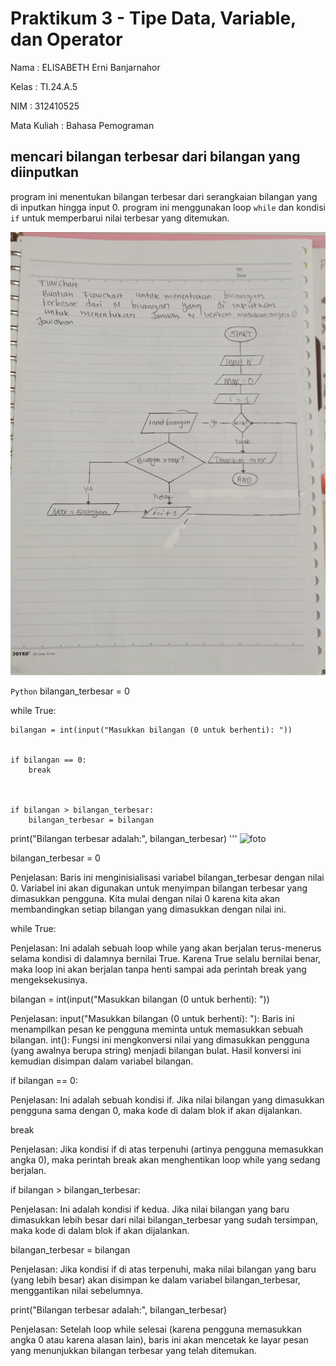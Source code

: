# Praktikum 3 - Tipe Data, Variable, dan Operator

Nama : ELISABETH Erni Banjarnahor

Kelas : TI.24.A.5

NIM : 312410525

Mata Kuliah : Bahasa Pemograman


## mencari bilangan terbesar dari bilangan yang diinputkan
program ini menentukan bilangan terbesar dari serangkaian bilangan yang di inputkan hingga input 0. program ini menggunakan loop `while` dan kondisi `if` untuk memperbarui nilai terbesar yang ditemukan. 

![foto](https://github.com/Elisabethbanjarnahor/Foto/blob/33ea8335445697fa2cfe0b33278693033a996770/IMG_20241015_125945.jpg) 


```Python```
bilangan_terbesar = 0

while True:

    bilangan = int(input("Masukkan bilangan (0 untuk berhenti): "))


    if bilangan == 0:
        break



    if bilangan > bilangan_terbesar:
        bilangan_terbesar = bilangan


print("Bilangan terbesar adalah:", bilangan_terbesar)
'''
![foto](https://github.com/Elisabethbanjarnahor/Hasil-code-dari-flowchart-tugas-4/blob/8cb574ba6a517080f4eadf4cee17692ad8c9aac2/Screenshot_2024_1021_224140.jpg) 

bilangan_terbesar = 0

Penjelasan: Baris ini menginisialisasi variabel bilangan_terbesar dengan nilai 0. Variabel ini akan digunakan untuk menyimpan bilangan terbesar yang dimasukkan pengguna. Kita mulai dengan nilai 0 karena kita akan membandingkan setiap bilangan yang dimasukkan dengan nilai ini.

while True:

Penjelasan: Ini adalah sebuah loop while yang akan berjalan terus-menerus selama kondisi di dalamnya bernilai True. Karena True selalu bernilai benar, maka loop ini akan berjalan tanpa henti sampai ada perintah break yang mengeksekusinya.

bilangan = int(input("Masukkan bilangan (0 untuk berhenti): "))

Penjelasan:
input("Masukkan bilangan (0 untuk berhenti): "): Baris ini menampilkan pesan ke pengguna meminta untuk memasukkan sebuah bilangan.
int(): Fungsi ini mengkonversi nilai yang dimasukkan pengguna (yang awalnya berupa string) menjadi bilangan bulat. Hasil konversi ini kemudian disimpan dalam variabel bilangan.

if bilangan == 0:

Penjelasan: Ini adalah sebuah kondisi if. Jika nilai bilangan yang dimasukkan pengguna sama dengan 0, maka kode di dalam blok if akan dijalankan.

break

Penjelasan: Jika kondisi if di atas terpenuhi (artinya pengguna memasukkan angka 0), maka perintah break akan menghentikan loop while yang sedang berjalan.

if bilangan > bilangan_terbesar:

Penjelasan: Ini adalah kondisi if kedua. Jika nilai bilangan yang baru dimasukkan lebih besar dari nilai bilangan_terbesar yang sudah tersimpan, maka kode di dalam blok if akan dijalankan.

bilangan_terbesar = bilangan

Penjelasan: Jika kondisi if di atas terpenuhi, maka nilai bilangan yang baru (yang lebih besar) akan disimpan ke dalam variabel bilangan_terbesar, menggantikan nilai sebelumnya.

print("Bilangan terbesar adalah:", bilangan_terbesar)

Penjelasan: Setelah loop while selesai (karena pengguna memasukkan angka 0 atau karena alasan lain), baris ini akan mencetak ke layar pesan yang menunjukkan bilangan terbesar yang telah ditemukan.
